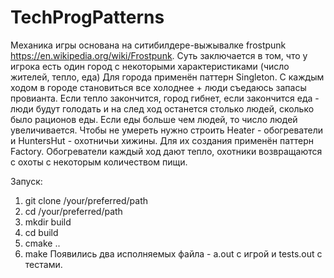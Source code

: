 # TechProgPatterns

Механика игры основана на ситибилдере-выжывалке frostpunk https://en.wikipedia.org/wiki/Frostpunk.
Суть заключается в том, что у игрока есть один город с некоторыми характеристиками (число жителей, тепло, еда)
Для города применён паттерн Singleton.
С каждым ходом в городе становиться все холоднее + люди съедаюсь запасы провианта. Если тепло закончится, город гибнет, если закончится еда - люди будут голодать и на след ход останется столько людей, сколько было рационов еды. Если еды больше чем людей, то число людей увеличивается.
Чтобы не умереть нужно строить Heater - обогреватели и HuntersHut - охотничьи хижины. Для их создания применён паттерн Factory. Обогреватели каждый ход дают тепло, охотники возвращаются с охоты с некоторым количеством пищи. 

Запуск:
1. git clone /your/preferred/path
2. cd /your/preferred/path
3. mkdir build
4. cd build
5. cmake ..
6. make
Появились два исполняемых файла - a.out с игрой и tests.out с тестами.
